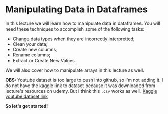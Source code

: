 # **Manipulating Data in Dataframes**

In this lecture we will learn how to manipulate data in dataframes. You will need these techniques to accomplish some of the following tasks:

- Change data types when they are incorrectly interpretted;
- Clean your data;
- Create new columns;
- Rename columns;
- Extract or Create New Values.

We will also cover how to manipulate arrays in this lecture as well.

**OBS:** Youtube dataset is too large to push into github, so I'm not adding it. I do not have the kaggle link to dataset because it was downloaded from lecture's resources on udemy. But I think this `.csv` works as well. [Kaggle youtube dataset link](https://www.kaggle.com/datasnaek/youtube-new?select=CAvideos.csv)

**So let's get started!**